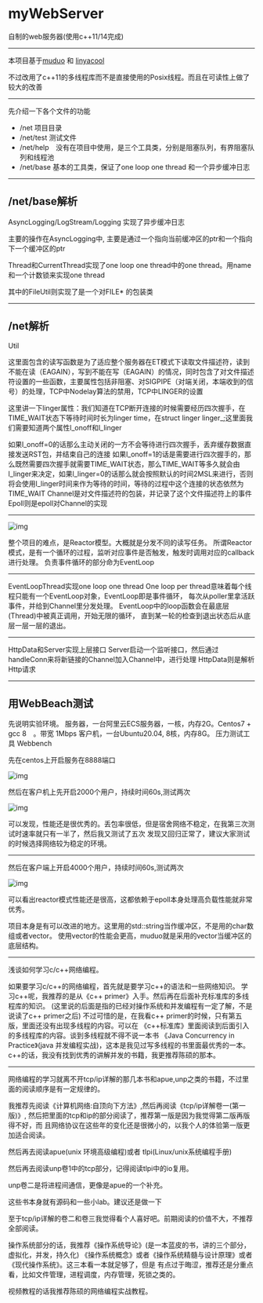 # myWebServer
自制的web服务器(使用c++11/14完成)
***

本项目基于[muduo](https://github.com/chenshuo/muduo.git) 和 [linyacool](https://github.com/linyacool/WebServer.git)

不过改用了c++11的多线程库而不是直接使用的Posix线程。而且在可读性上做了较大的改善

***

先介绍一下各个文件的功能

* /net       项目目录
* /net/test  测试文件
* /net/help　没有在项目中使用，是三个工具类，分别是阻塞队列，有界阻塞队列和线程池
* /net/base  基本的工具类，保证了one loop one thread 和一个异步缓冲日志

***
## /net/base解析

AsyncLogging/LogStream/Logging 实现了异步缓冲日志

主要的操作在AsyncLogging中, 主要是通过一个指向当前缓冲区的ptr和一个指向下一个缓冲区的ptr


Thread和CurrentThread实现了one loop one thread中的one thread。用name 和一个计数锁来实现one thread

其中的FileUtil则实现了是一个对FILE* 的包装类

***

## /net解析

Util

这里面包含的读写函数是为了适应整个服务器在ET模式下读取文件描述符，读到不能在读（EAGAIN），写到不能在写（EAGAIN）的情况，同时包含了对文件描述符设置的一些函数，主要属性包括非阻塞、对SIGPIPE（对端关闭，本端收到的信号）的处理，TCP中Nodelay算法的禁用，TCP中LINGER的设置

这里讲一下linger属性：我们知道在TCP断开连接的时候需要经历四次握手，在TIME_WAIT状态下等待时间时长为linger time，在struct linger linger_;这里面我们需要知道两个属性l_onoff和l_linger

如果l_onoff=0的话那么主动关闭的一方不会等待进行四次握手，丢弃缓存数据直接发送RST包，并结束自己的连接
如果l_onoff=1的话是需要进行四次握手的，那么既然需要四次握手就需要TIME_WAIT状态，那么TIME_WAIT等多久就会由l_linger来决定，如果l_linger=0的话那么就会按照默认的时间2MSL来进行，否则将会使用l_linger时间来作为等待的时间，等待的过程中这个连接的状态依然为TIME_WAIT
Channel是对文件描述符的包装，并记录了这个文件描述符上的事件
Epoll则是epoll对Channel的实现
***
![img](img/v2-56183677f2cb237e32d76d96a5701a21_b.jpg)

整个项目的难点，是Reactor模型。大概就是分发不同的读写任务。
所谓Reactor模式，是有一个循环的过程，监听对应事件是否触发，触发时调用对应的callback进行处理。
负责事件循环的部分命为EventLoop

***
EventLoopThread实现one loop one thread
One loop per thread意味着每个线程只能有一个EventLoop对象，EventLoop即是事件循环，
每次从poller里拿活跃事件，并给到Channel里分发处理。
EventLoop中的loop函数会在最底层(Thread)中被真正调用，开始无限的循环，
直到某一轮的检查到退出状态后从底层一层一层的退出。

***
HttpData和Server实现上层接口
Server启动一个监听接口，然后通过handleConn来将新链接的Channel加入Channel中，进行处理
HttpData则是解析Http请求
***

## 用WebBeach测试
先说明实验环境。
服务器，一台阿里云ECS服务器，一核，内存2G。Centos7 + gcc 8　。带宽 1Mbps
客户机，一台Ubuntu20.04, 8核，内存8G。
压力测试工具 Webbench

先在centos上开启服务在8888端口

![img](img/0ERQ86EH49@39XYES43QXYH.png)

然后在客户机上先开启2000个用户，持续时间60s,测试两次

![img](img/2020-11-20%2016-03-38屏幕截图.png)

可以发现，性能还是很优秀的。丢包率很低，但是宿舍网络不稳定，在我第三次测试时速率就只有一半了，然后我又测试了五次
发现又回归正常了，建议大家测试的时候选择网络较为稳定的环境。
***
然后在客户端上开启4000个用户，持续时间60s,测试两次

![img](img/2020-11-20%2016-12-56屏幕截图.png)

可以看出reactor模式性能还是很高，这都依赖于epoll本身处理高负载性能就非常优秀。

项目本身是有可以改进的地方。这里用的std::string当作缓冲区，不是用的char数组或者vector<char>。
使用vector<char>的性能会更高，muduo就是采用的vector<char>当缓冲区的底层结构。

***

浅谈如何学习c/c++网络编程。

如果要学习c/c++的网络编程，首先就是要学习c++的语法和一些网络知识。
学习c++呢，我推荐的是从《c++ primer》入手。然后再在后面补充标准库的多线程库的知识。
(这里说的后面是指的已经对操作系统和并发编程有一定了解，不是说读了c++ primer之后)
不过可惜的是，在我看c++ primer的时候，只有第五版，里面还没有出现多线程的内容。可以在
《c++标准库》里面阅读到后面引入的多线程库的内容。谈到多线程就不得不说一本书
《Java Concurrency in Practice》(java 并发编程实战)，这本是我见过写多线程的书里面最优秀的一本。
c++的话，我没有找到优秀的讲解并发的书籍，我更推荐陈硕的那本。

***

网络编程的学习就离不开tcp/ip详解的那几本书和apue,unp之类的书籍，不过里面的阅读顺序是有一定规律的。

我推荐先阅读《计算机网络:自顶向下方法》,然后再阅读《tcp/ip详解卷一(第一版)》,
然后把里面的tcp和ip的部分阅读了，推荐第一版是因为我觉得第二版再版得不好，而
且网络协议在这些年的变化还是很微小的，以我个人的体验第一版更加适合阅读。

然后再去阅读apue(unix 环境高级编程)或者 tlpi(Linux/unix系统编程手册)

然后再去阅读unp卷1中的tcp部分，记得阅读tlpi中的io复用。

unp卷二是将进程间通信，更像是apue的一个补充。

这些书本身就有源码和一些小lab。建议还是做一下

至于tcp/ip详解的卷二和卷三我觉得看个人喜好吧。前期阅读的价值不大，不推荐全部阅读。

操作系统部分的话，我推荐《操作系统导论》(是一本蓝皮的书，讲的三个部分，虚拟化，并发，持久化)
《操作系统概念》或者《操作系统精髓与设计原理》或者《现代操作系统》。这三本看一本就足够了，但是
有点过于晦涩，推荐还是分重点看，比如文件管理，进程调度，内存管理，死锁之类的。

视频教程的话我推荐陈硕的网络编程实战教程。


